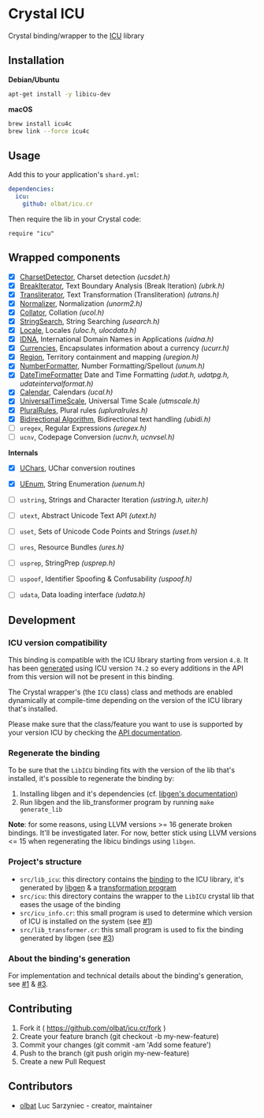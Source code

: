 # Crystal ICU
Crystal binding/wrapper to the [ICU](http://site.icu-project.org/) library


## Installation
__Debian/Ubuntu__
```bash
apt-get install -y libicu-dev
```

__macOS__
```bash
brew install icu4c
brew link --force icu4c
```


## Usage

Add this to your application's `shard.yml`:
```yaml
dependencies:
  icu:
    github: olbat/icu.cr
```

Then require the lib in your Crystal code:
```crystal
require "icu"
```


## Wrapped components
- [x] [CharsetDetector](https://olbat.github.io/icu.cr/ICU/CharsetDetector.html), Charset detection _(ucsdet.h)_
- [x] [BreakIterator](https://olbat.github.io/icu.cr/ICU/BreakIterator.html), Text Boundary Analysis (Break Iteration) _(ubrk.h)_
- [x] [Transliterator](https://olbat.github.io/icu.cr/ICU/Transliterator.html), Text Transformation (Transliteration) _(utrans.h)_
- [x] [Normalizer](https://olbat.github.io/icu.cr/ICU/Normalizer.html), Normalization _(unorm2.h)_
- [x] [Collator](https://olbat.github.io/icu.cr/ICU/Collator.html), Collation _(ucol.h)_
- [x] [StringSearch](https://olbat.github.io/icu.cr/ICU/StringSearch.html), String Searching _(usearch.h)_
- [x] [Locale](https://olbat.github.io/icu.cr/ICU/Locale.html), Locales _(uloc.h, ulocdata.h)_
- [x] [IDNA](https://olbat.github.io/icu.cr/ICU/IDNA.html), International Domain Names in Applications _(uidna.h)_
- [x] [Currencies](https://olbat.github.io/icu.cr/ICU/Currencies.html), Encapsulates information about a currency _(ucurr.h)_
- [x] [Region](https://olbat.github.io/icu.cr/ICU/Region.html), Territory containment and mapping _(uregion.h)_
- [x] [NumberFormatter](https://olbat.github.io/icu.cr/ICU/NumberFormatter.html), Number Formatting/Spellout _(unum.h)_
- [x] [DateTimeFormatter](https://olbat.github.io/icu.cr/ICU/DateTimeFormatter.html) Date and Time Formatting _(udat.h, udatpg.h, udateintervalformat.h)_
- [x] [Calendar](https://olbat.github.io/icu.cr/ICU/Calendar.html), Calendars _(ucal.h)_
- [x] [UniversalTimeScale](https://olbat.github.io/icu.cr/ICU/UniversalTimeScale.html), Universal Time Scale _(utmscale.h)_
- [x] [PluralRules](https://olbat.github.io/icu.cr/ICU/PluralRules.html), Plural rules _(upluralrules.h)_
- [x] [Bidirectional Algorithm](https://olbat.github.io/icu.cr/ICU/BiDi.html), Bidirectional text handling _(ubidi.h)_
- [ ] `uregex`, Regular Expressions _(uregex.h)_
- [ ] `ucnv`, Codepage Conversion _(ucnv.h, ucnvsel.h)_

__Internals__
- [x] [UChars](https://olbat.github.io/icu.cr/ICU/UChars.html), UChar conversion routines
- [x] [UEnum](https://olbat.github.io/icu.cr/ICU/UEnum.html), String Enumeration _(uenum.h)_
- [ ] `ustring`, Strings and Character Iteration _(ustring.h, uiter.h)_
- [ ] `utext`, Abstract Unicode Text API _(utext.h)_
- [ ] `uset`, Sets of Unicode Code Points and Strings _(uset.h)_
- [ ] `ures`, Resource Bundles _(ures.h)_
- [ ] `usprep`, StringPrep _(usprep.h)_
- [ ] `uspoof`, Identifier Spoofing & Confusability _(uspoof.h)_
- [ ] `udata`, Data loading interface _(udata.h)_


## Development

### ICU version compatibility
This binding is compatible with the ICU library starting from version `4.8`.
It has been [generated](lib.yml) using ICU version `74.2` so every additions in the API from this version will not be present in this binding.

The Crystal wrapper's (the `ICU` class) class and methods are enabled dynamically at compile-time depending on the version of the ICU library that's installed.

Please make sure that the class/feature you want to use is supported by your version ICU by checking the [API documentation](http://icu-project.org/apiref/icu4c/).

### Regenerate the binding
To be sure that the `LibICU` binding fits with the version of the lib that's installed, it's possible to regenerate the binding by:

1. Installing libgen and it's dependencies (cf. [libgen's documentation](https://github.com/olbat/libgen#installation))
2. Run libgen and the lib_transformer program by running `make generate_lib`

__Note__: for some reasons, using LLVM versions >= 16 generate broken bindings. It'll be investigated later. For now, better stick using LLVM versions <= 15 when regenerating the libicu bindings using `libgen`.

### Project's structure
- `src/lib_icu`: this directory contains the [binding](https://crystal-lang.org/docs/syntax_and_semantics/c_bindings/lib.html) to the ICU library, it's generated by [libgen](https://github.com/olbat/libgen) & a [transformation program](src/lib_transformer.cr)
- `src/icu`: this directory contains the wrapper to the `LibICU` crystal lib that eases the usage of the binding
- `src/icu_info.cr`: this small program is used to determine which version of ICU is installed on the system (see [#1](https://github.com/olbat/icu.cr/issues/1))
- `src/lib_transformer.cr`: this small program is used to fix the binding generated by libgen (see [#3](https://github.com/olbat/icu.cr/issues/3))

### About the binding's generation

For implementation and technical details about the binding's generation, see [#1](https://github.com/olbat/icu.cr/issues/1) & [#3](https://github.com/olbat/icu.cr/issues/3).


## Contributing

1. Fork it ( https://github.com/olbat/icu.cr/fork )
2. Create your feature branch (git checkout -b my-new-feature)
3. Commit your changes (git commit -am 'Add some feature')
4. Push to the branch (git push origin my-new-feature)
5. Create a new Pull Request

## Contributors

- [olbat](https://github.com/olbat) Luc Sarzyniec - creator, maintainer
